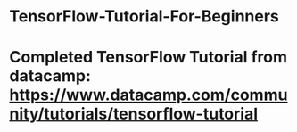 # TensorFlow-Tutorial-For-Beginners
# Completed TensorFlow Tutorial from datacamp: https://www.datacamp.com/community/tutorials/tensorflow-tutorial
